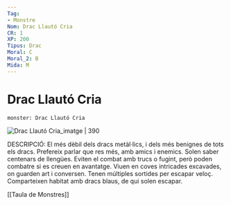 ```yaml
---
Tag:
- Monstre
Nom: Drac Llautó Cria
CR: 1
XP: 200
Tipus: Drac
Moral: C
Moral_2: B
Mida: M
---
```

# Drac Llautó Cria

```statblock
monster: Drac Llautó Cria
```

![Drac Llautó Cria_imatge | 390](http://3.bp.blogspot.com/_LWWPMEJgmUs/So3jTZsSpTI/AAAAAAAAA6E/vbRqw5d5YMM/s320/138.jpg)

DESCRIPCIÓ: 
El més dèbil dels dracs metàl·lics, i dels més benignes de tots els dracs. Prefereix parlar que res més, amb amics i enemics. Solen saber centenars de llengües. Eviten el combat amb trucs o fugint, però poden combatre si es creuen en avantatge. Viuen en coves intricades excavades, on guarden art i conversen. Tenen múltiples sortides per escapar veloç. Comparteixen habitat amb dracs blaus, de qui solen escapar.

[[Taula de Monstres]]

